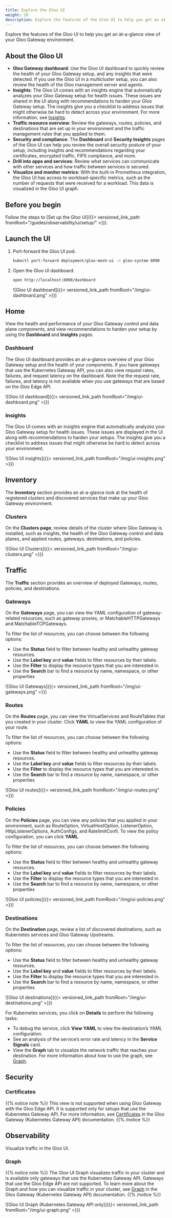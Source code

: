 ```yaml
---
title: Explore the Gloo UI
weight: 20
description: Explore the features of the Gloo UI to help you get an at-a-glance view of your Gloo Gateway environment.
---
```


Explore the features of the Gloo UI to help you get an at-a-glance view of your Gloo Gateway environment.

## About the Gloo UI

* **Gloo Gateway dashboard**: Use the Gloo UI dashboard to quickly review the health of your Gloo Gateway setup, and any insights that were detected. If you use the Gloo UI in a multicluster setup, you can also review the health of the Gloo management server and agents. 
* **Insights**: The Gloo UI comes with an insights engine that automatically analyzes your Gloo Gateway setup for health issues. These issues are shared in the UI along with recommendations to harden your Gloo Gateway setup. The insights give you a checklist to address issues that might otherwise be hard to detect across your environment. For more information, see [Insights](#insights).
* **Traffic resource overview**: Review the gateways, routes, policies, and destinations that are set up in your environment and the traffic management rules that you applied to them. 
* **Security and compliance**: The **Dashboard** and **Security Insights** pages of the Gloo UI can help you review the overall security posture of your setup, including insights and recommendations regarding your certificates, encrypted traffic, FIPS compliance, and more.
* **Drill into apps and services**: Review what services can communicate with other services and how traffic between services is secured.
* **Visualize and monitor metrics**: With the built-in Prometheus integration, the Gloo UI has access to workload-specific metrics, such as the number of requests that were received for a workload. This data is visualized in the Gloo UI graph. 

## Before you begin

Follow the steps to [Set up the Gloo UI]({{< versioned_link_path fromRoot="/guides/observability/ui/setup/" >}}). 

## Launch the UI

1. Port-forward the Gloo UI pod. 
   ```sh
   kubectl port-forward deployment/gloo-mesh-ui -n gloo-system 8090
   ```
2. Open the Gloo UI dashboard. 
   ```sh
   open http://localhost:8090/dashboard
   ```
      
   ![Gloo UI dashboard]({{< versioned_link_path fromRoot="/img/ui-dashboard.png" >}})
   

## Home

View the health and performance of your Gloo Gateway control and data plane components, and view recommendations to harden your setup by using the **Dashboard** and **Insights** pages.

### Dashboard

The Gloo UI dashboard provides an at-a-glance overview of your Gloo Gateway setup and the health of your components. If you have gateways that use the Kubernetes Gateway API, you can also view request rates, failures, and request latency on the dashboard. Note the the request rate, failures, and latency is not available when you use gateways that are based on the Gloo Edge API. 

![Gloo UI dashboard]({{< versioned_link_path fromRoot="/img/ui-dashboard.png" >}})

### Insights

The Gloo UI comes with an insights engine that automatically analyzes your Gloo Gateway setup for health issues. These issues are displayed in the UI along with recommendations to harden your setups. The insights give you a checklist to address issues that might otherwise be hard to detect across your environment.

![Gloo UI insights]({{< versioned_link_path fromRoot="/img/ui-insights.png" >}})

## Inventory

The **Inventory** section provides an at-a-glance look at the health of registered clusters and discovered services that make up your Gloo Gateway environment.

### Clusters

On the **Clusters page**, review details of the cluster where Gloo Gateway is installed, such as insights, the health of the Gloo Gateway control and data planes, and applied routes, gateways, destinations, and policies.


![Gloo UI Clusters]({{< versioned_link_path fromRoot="/img/ui-clusters.png" >}}) 

## Traffic 

The **Traffic** section provides an overview of deployed Gateways, routes, policies, and destinations. 


### Gateways

On the **Gateways** page, you can view the YAML configuration of gateway-related resources, such as gateway proxies, or MatchableHTTPGateways and MatchableTCPGateways. 

To filter the list of resources, you can choose between the following options: 
* Use the **Status** field to filter between healthy and unhealthy gateway resources.
* Use the **Label key** and **value** fields to filter resources by their labels. 
* Use the **Filter** to display the resource types that you are interested in. 
* Use the **Search** bar to find a resource by name, namespace, or other properties

![Gloo UI Gateways]({{< versioned_link_path fromRoot="/img/ui-gateways.png" >}}) 


### Routes

On the **Routes** page, you can view the VirtualServices and RouteTables that you created in your cluster. Click **YAML** to view the YAML configuration of your route. 

To filter the list of resources, you can choose between the following options: 
* Use the **Status** field to filter between healthy and unhealthy gateway resources.
* Use the **Label key** and **value** fields to filter resources by their labels. 
* Use the **Filter** to display the resource types that you are interested in. 
* Use the **Search** bar to find a resource by name, namespace, or other properties

![Gloo UI routes]({{< versioned_link_path fromRoot="/img/ui-routes.png" >}}) 


### Policies

On the **Policies** page, you can view any policies that you applied in your environment, such as RouteOption, VirtualHostOption, ListenerOption, HttpListenerOptions, AuthConfigs, and RatelimitConfi. To view the policy configuration, you can click **YAML**. 

To filter the list of resources, you can choose between the following options: 
* Use the **Status** field to filter between healthy and unhealthy gateway resources.
* Use the **Label key** and **value** fields to filter resources by their labels. 
* Use the **Filter** to display the resource types that you are interested in. 
* Use the **Search** bar to find a resource by name, namespace, or other properties

![Gloo UI policies]({{< versioned_link_path fromRoot="/img/ui-policies.png" >}})

### Destinations

On the **Destination** page, review a list of discovered destinations, such as Kubernetes services and Gloo Gateway Upstreams. 

To filter the list of resources, you can choose between the following options: 
* Use the **Status** field to filter between healthy and unhealthy gateway resources.
* Use the **Label key** and **value** fields to filter resources by their labels. 
* Use the **Filter** to display the resource types that you are interested in. 
* Use the **Search** bar to find a resource by name, namespace, or other properties

![Gloo UI destinations]({{< versioned_link_path fromRoot="/img/ui-destinations.png" >}})

For Kubernetes services, you click on **Details** to perform the following tasks:
* To debug the service, click **View YAML** to view the destination’s YAML configuration.
* See an analysis of the service’s error rate and latency in the **Service Signals** card.
* View the **Graph** tab to visualize the network traffic that reaches your destination. For more information about how to use the graph, see [Graph](#graph). 


## Security

### Certificates

{{% notice note %}}
This view is not supported when using Gloo Gateway with the Gloo Edge API. It is supported only for setups that use the Kubernetes Gateway API. For more information, see [Certificates](https://docs.solo.io/gateway/latest/observability/ui/explore/#certificates) in the Gloo Gateway (Kubernetes Gateway API) documentation. 
{{% /notice %}}


## Observability

Visualize traffic in the Gloo UI. 

### Graph

{{% notice note %}}
The Gloo UI Graph visualizes traffic in your cluster and is available only gateways that use the Kubernetes Gateway API. Gateways that use the Gloo Edge API are not supported. To learn more about the Graph and how you can visualize traffic in your cluster, see [Graph](https://docs.solo.io/gateway/latest/observability/ui/explore/#graph) in the Gloo Gateway (Kubernetes Gateway API) documentation. 
{{% /notice %}}

![Gloo UI Graph (Kubernetes Gateway API only)]({{< versioned_link_path fromRoot="/img/ui-graph.png" >}}) 